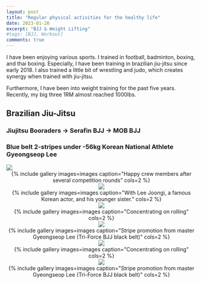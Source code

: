 ```yaml
---
layout: post
title: "Regular physical activities for the healthy life"
date: 2023-01-26
excerpt: "BJJ & Weight Lifting"
#tags: [BJJ, Workout]
comments: true
---
```


I have been enjoying various sports. I trained in football, badminton, boxing, and thai boxing. Especially, I have been training in brazilian jiu-jitsu since early 2018. I also trained a little bit of wrestling and judo, which creates synergy when trained with jiu-jitsu.

Furthermore, I have been into weight training for the past five years. Recently, my big three 1RM almost reached 1000lbs.

## Brazilian Jiu-Jitsu 

### Jiujitsu Booraders -> Serafin BJJ -> MOB BJJ 
### Blue belt 2-stripes under -56kg Korean National Athlete Gyeongseop Lee

<img src="/assets/img/BJJ4.jpeg">
<center>{% include gallery images=images caption="Happy crew members after several competition rounds" cols=2 %}<center>
    
<img src="/assets/img/BJJ1.jpeg">
<center>{% include gallery images=images caption="With Lee Joongi, a famous Korean actor, and his younger sister." cols=2 %}<center>

<img src="/assets/img/BJJ2.jpeg">
<center>{% include gallery images=images caption="Concentrating on rolling" cols=2 %}<center>

<img src="/assets/img/BJJ3.jpeg">
<center>{% include gallery images=images caption="Stripe promotion from master Gyeongseop Lee (Tri-Force BJJ black belt)" cols=2 %}<center>

<img src="/assets/img/BJJ2.jpeg">
<center>{% include gallery images=images caption="Concentrating on rolling" cols=2 %}<center>

<img src="/assets/img/BJJ3.jpeg">
<center>{% include gallery images=images caption="Stripe promotion from master Gyeongseop Lee (Tri-Force BJJ black belt)" cols=2 %}<center>
